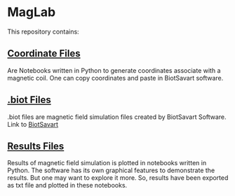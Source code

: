 # MagLab
This repository contains:
## [Coordinate Files]()
Are Notebooks written in Python to generate coordinates associate with a magnetic coil. One can copy coordinates and paste in BiotSavart software.
## [.biot Files]()
.biot files are magnetic field simulation files created by BiotSavart Software. Link to [BiotSavart](http://www.ripplon.com/BiotSavart/)
## [Results Files]()
Results of magnetic field simulation is plotted in notebooks written in Python. The software has its own graphical features to demonstrate the results. But one may want to explore it more. So, results have been exported as txt file and plotted in these notebooks.


